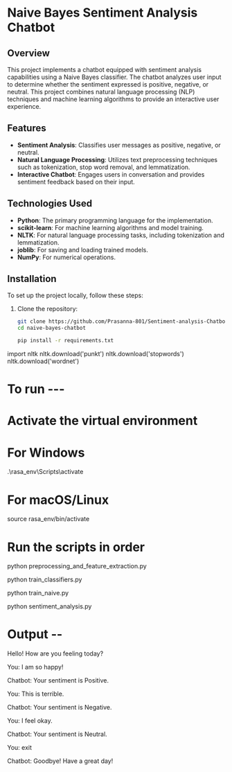 # Naive Bayes Sentiment Analysis Chatbot

## Overview
This project implements a chatbot equipped with sentiment analysis capabilities using a Naive Bayes classifier. The chatbot analyzes user input to determine whether the sentiment expressed is positive, negative, or neutral. This project combines natural language processing (NLP) techniques and machine learning algorithms to provide an interactive user experience.

## Features
- **Sentiment Analysis**: Classifies user messages as positive, negative, or neutral.
- **Natural Language Processing**: Utilizes text preprocessing techniques such as tokenization, stop word removal, and lemmatization.
- **Interactive Chatbot**: Engages users in conversation and provides sentiment feedback based on their input.

## Technologies Used
- **Python**: The primary programming language for the implementation.
- **scikit-learn**: For machine learning algorithms and model training.
- **NLTK**: For natural language processing tasks, including tokenization and lemmatization.
- **joblib**: For saving and loading trained models.
- **NumPy**: For numerical operations.

## Installation
To set up the project locally, follow these steps:

1. Clone the repository:
   ```bash
   git clone https://github.com/Prasanna-801/Sentiment-analysis-Chatbot.git
   cd naive-bayes-chatbot

   pip install -r requirements.txt

import nltk
nltk.download('punkt')
nltk.download('stopwords')
nltk.download('wordnet')

# To run ---
# Activate the virtual environment
# For Windows
.\rasa_env\Scripts\activate

# For macOS/Linux
source rasa_env/bin/activate

# Run the scripts in order

python preprocessing_and_feature_extraction.py

python train_classifiers.py

python train_naive.py

python sentiment_analysis.py


# Output --


Hello! How are you feeling today?

You: I am so happy!

Chatbot: Your sentiment is Positive.

You: This is terrible.

Chatbot: Your sentiment is Negative.

You: I feel okay.

Chatbot: Your sentiment is Neutral.

You: exit

Chatbot: Goodbye! Have a great day!
